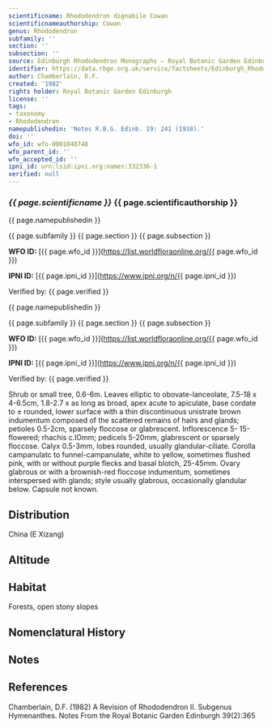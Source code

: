 ```yaml
---
scientificname: Rhododendron dignabile Cowan
scientificnameauthorship: Cowan
genus: Rhododendron
subfamily: ''
section: ''
subsection: ''
source: Edinburgh Rhododendron Monographs – Royal Botanic Garden Edinburgh
identifier: https://data.rbge.org.uk/service/factsheets/Edinburgh_Rhododendron_Monographs.xhtml
author: Chamberlain, D.F.
created: '1982'
rights holder: Royal Botanic Garden Edinburgh
license: ''
tags:
- taxonomy
- Rhododendron
namepublishedin: 'Notes R.B.G. Edinb. 19: 241 (1938).'
doi: ''
wfo_id: wfo-0001048748
wfo_parent_id: ''
wfo_accepted_id: ''
ipni_id: urn:lsid:ipni.org:names:332336-1
verified: null
---
```

### _{{ page.scientificname }}_ {{ page.scientificauthorship }}
 {{ page.namepublishedin }}

{{ page.subfamily }} {{ page.section }} {{ page.subsection }}

**WFO ID:** [{{ page.wfo_id }}](https://list.worldfloraonline.org/{{ page.wfo_id }})

**IPNI ID:** [{{ page.ipni_id }}](https://www.ipni.org/n/{{ page.ipni_id }})

Verified by: {{ page.verified }}

 {{ page.namepublishedin }}

{{ page.subfamily }} {{ page.section }} {{ page.subsection }}

**WFO ID:** [{{ page.wfo_id }}](https://list.worldfloraonline.org/{{ page.wfo_id }})

**IPNI ID:** [{{ page.ipni_id }}](https://www.ipni.org/n/{{ page.ipni_id }})

Verified by: {{ page.verified }}



Shrub or small tree, 0.6-6m. Leaves elliptic to obovate-lanceolate, 7.5-18 x 4-6.5cm, 1.8-2.7 x as long as broad, apex acute to apiculate, base cordate to ± rounded, lower surface with a thin discontinuous unistrate brown indumentum composed of the scattered remains of hairs and glands; petioles 0.5-2cm, sparsely floccose or glabrescent. Inflorescence 5- 15-flowered; rhachis c.lOmm; pedicels 5-20mm, glabrescent or sparsely floccose. Calyx 0.5-3mm, lobes rounded, usually glandular-ciliate. Corolla campanulatc to funnel-campanulate, white to yellow, sometimes flushed pink, with or without purple flecks and basal blotch, 25-45mm. Ovary glabrous or with a brownish-red floccose indumentum, sometimes interspersed with glands; style usually glabrous, occasionally glandular below. Capsule not known.

## Distribution
China (E Xizang)

## Altitude


## Habitat
Forests, open stony slopes

## Nomenclatural History

                       
## Notes


## References

Chamberlain, D.F. (1982) A Revision of Rhododendron II. Subgenus Hymenanthes. Notes From the Royal Botanic Garden Edinburgh 39(2):365
